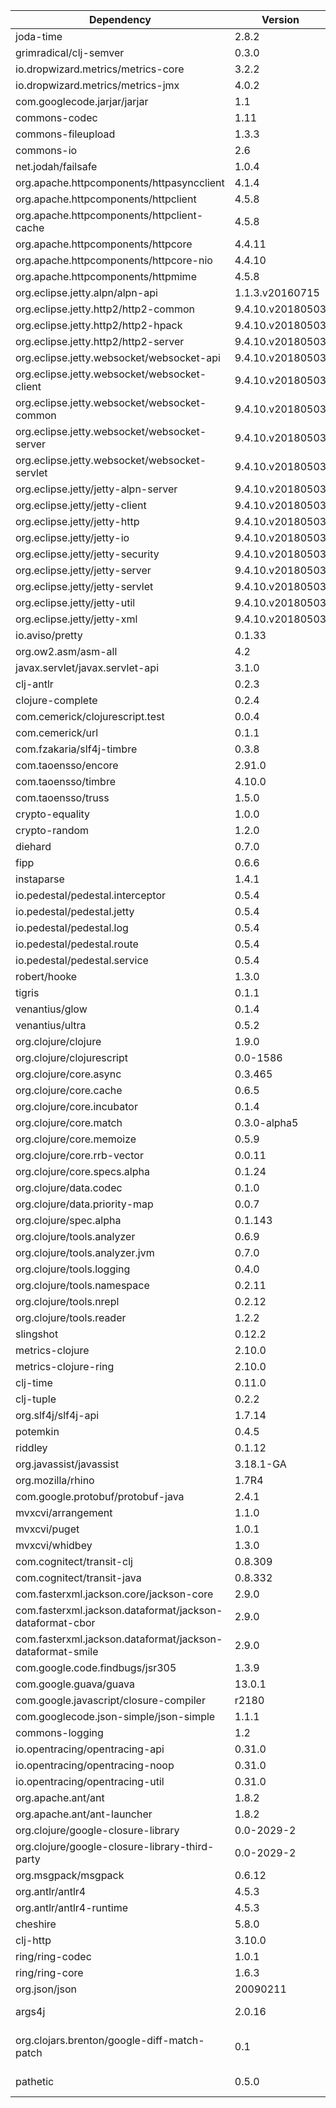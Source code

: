 Dependency | Version | License
--- | --- | ---
joda-time | 2.8.2 | Apache 2
grimradical/clj-semver | 0.3.0 | Apache License 2.0
io.dropwizard.metrics/metrics-core | 3.2.2 | Apache License 2.0
io.dropwizard.metrics/metrics-jmx | 4.0.2 | Apache License 2.0
com.googlecode.jarjar/jarjar | 1.1 | Apache License version 2.0
commons-codec | 1.11 | Apache License, Version 2.0
commons-fileupload | 1.3.3 | Apache License, Version 2.0
commons-io | 2.6 | Apache License, Version 2.0
net.jodah/failsafe | 1.0.4 | Apache License, Version 2.0
org.apache.httpcomponents/httpasyncclient | 4.1.4 | Apache License, Version 2.0
org.apache.httpcomponents/httpclient | 4.5.8 | Apache License, Version 2.0
org.apache.httpcomponents/httpclient-cache | 4.5.8 | Apache License, Version 2.0
org.apache.httpcomponents/httpcore | 4.4.11 | Apache License, Version 2.0
org.apache.httpcomponents/httpcore-nio | 4.4.10 | Apache License, Version 2.0
org.apache.httpcomponents/httpmime | 4.5.8 | Apache License, Version 2.0
org.eclipse.jetty.alpn/alpn-api | 1.1.3.v20160715 | Apache Software License - Version 2.0
org.eclipse.jetty.http2/http2-common | 9.4.10.v20180503 | Apache Software License - Version 2.0
org.eclipse.jetty.http2/http2-hpack | 9.4.10.v20180503 | Apache Software License - Version 2.0
org.eclipse.jetty.http2/http2-server | 9.4.10.v20180503 | Apache Software License - Version 2.0
org.eclipse.jetty.websocket/websocket-api | 9.4.10.v20180503 | Apache Software License - Version 2.0
org.eclipse.jetty.websocket/websocket-client | 9.4.10.v20180503 | Apache Software License - Version 2.0
org.eclipse.jetty.websocket/websocket-common | 9.4.10.v20180503 | Apache Software License - Version 2.0
org.eclipse.jetty.websocket/websocket-server | 9.4.10.v20180503 | Apache Software License - Version 2.0
org.eclipse.jetty.websocket/websocket-servlet | 9.4.10.v20180503 | Apache Software License - Version 2.0
org.eclipse.jetty/jetty-alpn-server | 9.4.10.v20180503 | Apache Software License - Version 2.0
org.eclipse.jetty/jetty-client | 9.4.10.v20180503 | Apache Software License - Version 2.0
org.eclipse.jetty/jetty-http | 9.4.10.v20180503 | Apache Software License - Version 2.0
org.eclipse.jetty/jetty-io | 9.4.10.v20180503 | Apache Software License - Version 2.0
org.eclipse.jetty/jetty-security | 9.4.10.v20180503 | Apache Software License - Version 2.0
org.eclipse.jetty/jetty-server | 9.4.10.v20180503 | Apache Software License - Version 2.0
org.eclipse.jetty/jetty-servlet | 9.4.10.v20180503 | Apache Software License - Version 2.0
org.eclipse.jetty/jetty-util | 9.4.10.v20180503 | Apache Software License - Version 2.0
org.eclipse.jetty/jetty-xml | 9.4.10.v20180503 | Apache Software License - Version 2.0
io.aviso/pretty | 0.1.33 | Apache Sofware License 2.0
org.ow2.asm/asm-all | 4.2 | BSD
javax.servlet/javax.servlet-api | 3.1.0 | CDDL + GPLv2 with classpath exception
clj-antlr | 0.2.3 | Eclipse Public License
clojure-complete | 0.2.4 | Eclipse Public License
com.cemerick/clojurescript.test | 0.0.4 | Eclipse Public License
com.cemerick/url | 0.1.1 | Eclipse Public License
com.fzakaria/slf4j-timbre | 0.3.8 | Eclipse Public License
com.taoensso/encore | 2.91.0 | Eclipse Public License
com.taoensso/timbre | 4.10.0 | Eclipse Public License
com.taoensso/truss | 1.5.0 | Eclipse Public License
crypto-equality | 1.0.0 | Eclipse Public License
crypto-random | 1.2.0 | Eclipse Public License
diehard | 0.7.0 | Eclipse Public License
fipp | 0.6.6 | Eclipse Public License
instaparse | 1.4.1 | Eclipse Public License
io.pedestal/pedestal.interceptor | 0.5.4 | Eclipse Public License
io.pedestal/pedestal.jetty | 0.5.4 | Eclipse Public License
io.pedestal/pedestal.log | 0.5.4 | Eclipse Public License
io.pedestal/pedestal.route | 0.5.4 | Eclipse Public License
io.pedestal/pedestal.service | 0.5.4 | Eclipse Public License
robert/hooke | 1.3.0 | Eclipse Public License
tigris | 0.1.1 | Eclipse Public License
venantius/glow | 0.1.4 | Eclipse Public License
venantius/ultra | 0.5.2 | Eclipse Public License
org.clojure/clojure | 1.9.0 | Eclipse Public License 1.0
org.clojure/clojurescript | 0.0-1586 | Eclipse Public License 1.0
org.clojure/core.async | 0.3.465 | Eclipse Public License 1.0
org.clojure/core.cache | 0.6.5 | Eclipse Public License 1.0
org.clojure/core.incubator | 0.1.4 | Eclipse Public License 1.0
org.clojure/core.match | 0.3.0-alpha5 | Eclipse Public License 1.0
org.clojure/core.memoize | 0.5.9 | Eclipse Public License 1.0
org.clojure/core.rrb-vector | 0.0.11 | Eclipse Public License 1.0
org.clojure/core.specs.alpha | 0.1.24 | Eclipse Public License 1.0
org.clojure/data.codec | 0.1.0 | Eclipse Public License 1.0
org.clojure/data.priority-map | 0.0.7 | Eclipse Public License 1.0
org.clojure/spec.alpha | 0.1.143 | Eclipse Public License 1.0
org.clojure/tools.analyzer | 0.6.9 | Eclipse Public License 1.0
org.clojure/tools.analyzer.jvm | 0.7.0 | Eclipse Public License 1.0
org.clojure/tools.logging | 0.4.0 | Eclipse Public License 1.0
org.clojure/tools.namespace | 0.2.11 | Eclipse Public License 1.0
org.clojure/tools.nrepl | 0.2.12 | Eclipse Public License 1.0
org.clojure/tools.reader | 1.2.2 | Eclipse Public License 1.0
slingshot | 0.12.2 | Eclipse Public License 1.0
metrics-clojure | 2.10.0 | MIT
metrics-clojure-ring | 2.10.0 | MIT
clj-time | 0.11.0 | MIT License
clj-tuple | 0.2.2 | MIT License
org.slf4j/slf4j-api | 1.7.14 | MIT License
potemkin | 0.4.5 | MIT License
riddley | 0.1.12 | MIT License
org.javassist/javassist | 3.18.1-GA | MPL 1.1
org.mozilla/rhino | 1.7R4 | Mozilla Public License, Version 2.0
com.google.protobuf/protobuf-java | 2.4.1 | New BSD license
mvxcvi/arrangement | 1.1.0 | Public Domain
mvxcvi/puget | 1.0.1 | Public Domain
mvxcvi/whidbey | 1.3.0 | Public Domain
com.cognitect/transit-clj | 0.8.309 | The Apache Software License, Version 2.0
com.cognitect/transit-java | 0.8.332 | The Apache Software License, Version 2.0
com.fasterxml.jackson.core/jackson-core | 2.9.0 | The Apache Software License, Version 2.0
com.fasterxml.jackson.dataformat/jackson-dataformat-cbor | 2.9.0 | The Apache Software License, Version 2.0
com.fasterxml.jackson.dataformat/jackson-dataformat-smile | 2.9.0 | The Apache Software License, Version 2.0
com.google.code.findbugs/jsr305 | 1.3.9 | The Apache Software License, Version 2.0
com.google.guava/guava | 13.0.1 | The Apache Software License, Version 2.0
com.google.javascript/closure-compiler | r2180 | The Apache Software License, Version 2.0
com.googlecode.json-simple/json-simple | 1.1.1 | The Apache Software License, Version 2.0
commons-logging | 1.2 | The Apache Software License, Version 2.0
io.opentracing/opentracing-api | 0.31.0 | The Apache Software License, Version 2.0
io.opentracing/opentracing-noop | 0.31.0 | The Apache Software License, Version 2.0
io.opentracing/opentracing-util | 0.31.0 | The Apache Software License, Version 2.0
org.apache.ant/ant | 1.8.2 | The Apache Software License, Version 2.0
org.apache.ant/ant-launcher | 1.8.2 | The Apache Software License, Version 2.0
org.clojure/google-closure-library | 0.0-2029-2 | The Apache Software License, Version 2.0
org.clojure/google-closure-library-third-party | 0.0-2029-2 | The Apache Software License, Version 2.0
org.msgpack/msgpack | 0.6.12 | The Apache Software License, Version 2.0
org.antlr/antlr4 | 4.5.3 | The BSD License
org.antlr/antlr4-runtime | 4.5.3 | The BSD License
cheshire | 5.8.0 | The MIT License
clj-http | 3.10.0 | The MIT License
ring/ring-codec | 1.0.1 | The MIT License
ring/ring-core | 1.6.3 | The MIT License
org.json/json | 20090211 | provided without support or warranty
args4j | 2.0.16 | resolved as MIT License (https://github.com/kohsuke/args4j/blob/master/LICENSE)
org.clojars.brenton/google-diff-match-patch | 0.1 | resolved as Apache License 2.0 (https://github.com/google/diff-match-patch/blob/master/LICENSE)
pathetic | 0.5.0 | resolved as Eclipse Public License (https://github.com/davidsantiago/pathetic#license)
